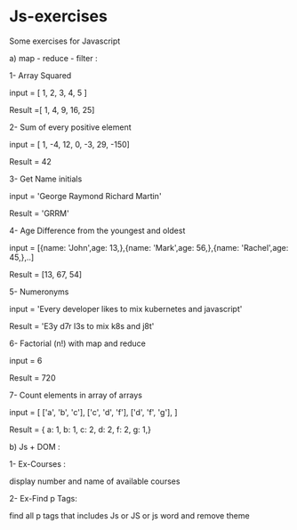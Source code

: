 # Js-exercises
Some exercises for Javascript

a) map - reduce - filter :

  1- Array Squared
  
  input = [ 1, 2, 3, 4, 5 ]
  
  Result =[ 1, 4, 9, 16, 25]
  
  2- Sum of every positive element
  
  input = [ 1, -4, 12, 0, -3, 29, -150]
  
  Result = 42
  
  3- Get Name initials
  
  input = 'George Raymond Richard Martin'
  
  Result = 'GRRM'
  
  4- Age Difference from the youngest and oldest
  
  input = [{name: 'John',age: 13,},{name: 'Mark',age: 56,},{name: 'Rachel',age: 45,},..]
  
  Result = [13, 67, 54]
  
  5- Numeronyms
  
  input = 'Every developer likes to mix kubernetes and javascript'
  
  Result = 'E3y d7r l3s to mix k8s and j8t'
  
  6- Factorial (n!) with map and reduce
  
  input = 6 
  
  Result = 720
  
  7- Count elements in array of arrays
  
  input = [
    ['a', 'b', 'c'],
    ['c', 'd', 'f'],
    ['d', 'f', 'g'],
  ]
  
  Result = { a: 1, b: 1, c: 2, d: 2, f: 2, g: 1,}

b) Js + DOM :

1- Ex-Courses :

display number and name of available courses

2- Ex-Find p Tags:

find all p tags that includes Js or JS or js word and remove theme

